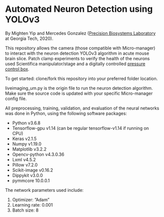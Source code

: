 # Automated Neuron Detection using YOLOv3
By Mighten Yip and Mercedes Gonzalez ([Precision Biosystems Laboratory](http://pbl.gatech.edu/) at Georgia Tech, 2020).

This repository allows the camera (those compatible with Micro-manager) to interact with the neuron detection YOLOv3 algorithm in acute mouse brain slice.
Patch clamp experiments to verify the health of the neurons used Scientifica manipulator/stage and a digitally controlled [pressure control box](http://neuromaticdevices.com).

To get started: clone/fork this repository into your preferred folder location. 

liveimaging_um.py is the origin file to run the neuron detection algorithm. Make sure the source code is updated with your specific Micro-manager config file. 

All preprocessing, training, validation, and evaluation of the neural networks was done in Python, using the following software packages:
* Python v3.6.8
* Tensorflow-gpu v1.14 (can be regular tensorflow-v1.14 if running on CPU)
* Keras v2.1.5
* Numpy v1.19.0
* Matplotlib v3.2.2
* Opencv-python v4.3.0.36
* Lxml v4.5.2
* Pillow v7.2.0
* Scikit-image v0.16.2
* Dippykit v3.0.0
* pymmcore 10.0.0.1

The network parameters used include:
1)  Optimizer: ”Adam”
2)  Learning rate: 0.001
3)  Batch size: 8
